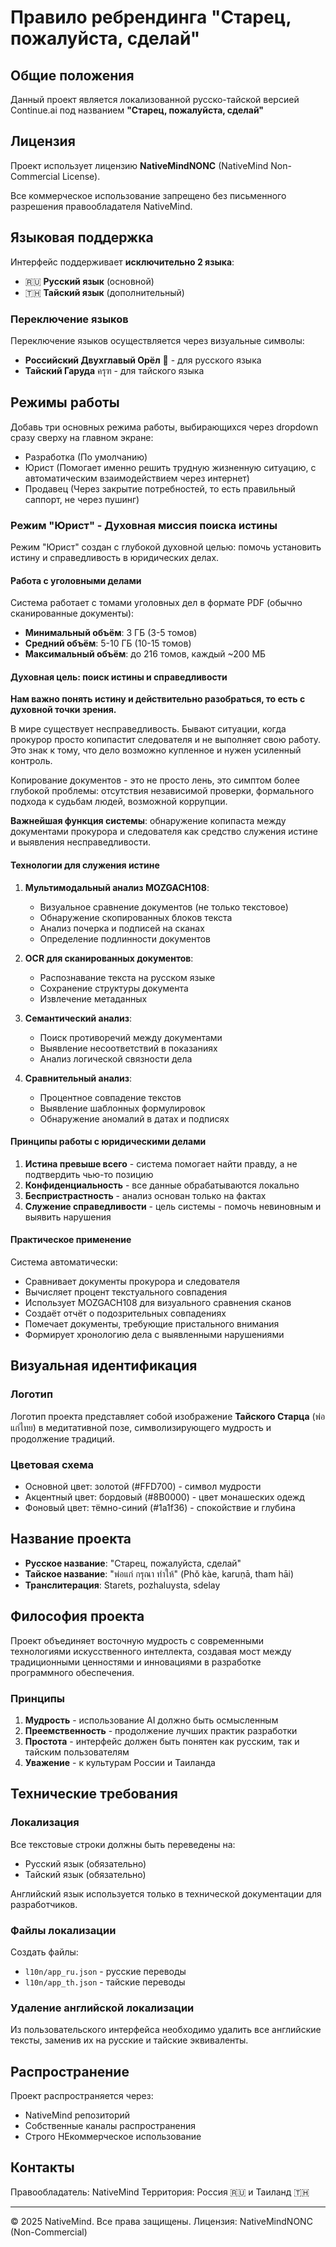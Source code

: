 # Правило ребрендинга "Старец, пожалуйста, сделай"

## Общие положения

Данный проект является локализованной русско-тайской версией Continue.ai под названием **"Старец, пожалуйста, сделай"**

## Лицензия

Проект использует лицензию **NativeMindNONC** (NativeMind Non-Commercial License).

Все коммерческое использование запрещено без письменного разрешения правообладателя NativeMind.

## Языковая поддержка

Интерфейс поддерживает **исключительно 2 языка**:

- 🇷🇺 **Русский язык** (основной)
- 🇹🇭 **Тайский язык** (дополнительный)

### Переключение языков

Переключение языков осуществляется через визуальные символы:

- **Российский Двухглавый Орёл** 🦅 - для русского языка
- **Тайский Гаруда** ครุฑ - для тайского языка

## Режимы работы

Добавь три основных режима работы, выбирающихся через dropdown сразу сверху на главном экране:

- Разработка (По умолчанию)
- Юрист (Помогает именно решить трудную жизненную ситуацию, с автоматическим взаимодействием через интернет)
- Продавец (Через закрытие потребностей, то есть правильный саппорт, не через пушинг)

### Режим "Юрист" - Духовная миссия поиска истины

Режим "Юрист" создан с глубокой духовной целью: помочь установить истину и справедливость в юридических делах.

#### Работа с уголовными делами

Система работает с томами уголовных дел в формате PDF (обычно сканированные документы):

- **Минимальный объём**: 3 ГБ (3-5 томов)
- **Средний объём**: 5-10 ГБ (10-15 томов)
- **Максимальный объём**: до 216 томов, каждый ~200 МБ

#### Духовная цель: поиск истины и справедливости

**Нам важно понять истину и действительно разобраться, то есть с духовной точки зрения.**

В мире существует несправедливость. Бывают ситуации, когда прокурор просто копипастит следователя и не выполняет свою работу. Это знак к тому, что дело возможно купленное и нужен усиленный контроль.

Копирование документов - это не просто лень, это симптом более глубокой проблемы: отсутствия независимой проверки, формального подхода к судьбам людей, возможной коррупции.

**Важнейшая функция системы**: обнаружение копипаста между документами прокурора и следователя как средство служения истине и выявления несправедливости.

#### Технологии для служения истине

1. **Мультимодальный анализ MOZGACH108**:

   - Визуальное сравнение документов (не только текстовое)
   - Обнаружение скопированных блоков текста
   - Анализ почерка и подписей на сканах
   - Определение подлинности документов

2. **OCR для сканированных документов**:

   - Распознавание текста на русском языке
   - Сохранение структуры документа
   - Извлечение метаданных

3. **Семантический анализ**:

   - Поиск противоречий между документами
   - Выявление несоответствий в показаниях
   - Анализ логической связности дела

4. **Сравнительный анализ**:
   - Процентное совпадение текстов
   - Выявление шаблонных формулировок
   - Обнаружение аномалий в датах и подписях

#### Принципы работы с юридическими делами

1. **Истина превыше всего** - система помогает найти правду, а не подтвердить чью-то позицию
2. **Конфиденциальность** - все данные обрабатываются локально
3. **Беспристрастность** - анализ основан только на фактах
4. **Служение справедливости** - цель системы - помочь невиновным и выявить нарушения

#### Практическое применение

Система автоматически:

- Сравнивает документы прокурора и следователя
- Вычисляет процент текстуального совпадения
- Использует MOZGACH108 для визуального сравнения сканов
- Создаёт отчёт о подозрительных совпадениях
- Помечает документы, требующие пристального внимания
- Формирует хронологию дела с выявленными нарушениями

## Визуальная идентификация

### Логотип

Логотип проекта представляет собой изображение **Тайского Старца** (พ่อแก่ไทย) в медитативной позе, символизирующего мудрость и продолжение традиций.

### Цветовая схема

- Основной цвет: золотой (#FFD700) - символ мудрости
- Акцентный цвет: бордовый (#8B0000) - цвет монашеских одежд
- Фоновый цвет: тёмно-синий (#1a1f36) - спокойствие и глубина

## Название проекта

- **Русское название**: "Старец, пожалуйста, сделай"
- **Тайское название**: "พ่อแก่ กรุณา ทำให้" (Phǒ kàe, karuṇā, tham hāi)
- **Транслитерация**: Starets, pozhaluysta, sdelay

## Философия проекта

Проект объединяет восточную мудрость с современными технологиями искусственного интеллекта, создавая мост между традиционными ценностями и инновациями в разработке программного обеспечения.

### Принципы

1. **Мудрость** - использование AI должно быть осмысленным
2. **Преемственность** - продолжение лучших практик разработки
3. **Простота** - интерфейс должен быть понятен как русским, так и тайским пользователям
4. **Уважение** - к культурам России и Таиланда

## Технические требования

### Локализация

Все текстовые строки должны быть переведены на:

- Русский язык (обязательно)
- Тайский язык (обязательно)

Английский язык используется только в технической документации для разработчиков.

### Файлы локализации

Создать файлы:

- `l10n/app_ru.json` - русские переводы
- `l10n/app_th.json` - тайские переводы

### Удаление английской локализации

Из пользовательского интерфейса необходимо удалить все английские тексты, заменив их на русские и тайские эквиваленты.

## Распространение

Проект распространяется через:

- NativeMind репозиторий
- Собственные каналы распространения
- Строго НЕкоммерческое использование

## Контакты

Правообладатель: NativeMind
Территория: Россия 🇷🇺 и Таиланд 🇹🇭

---

© 2025 NativeMind. Все права защищены.
Лицензия: NativeMindNONC (Non-Commercial)
